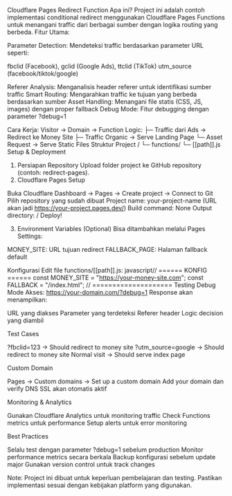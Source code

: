 Cloudflare Pages Redirect Function
Apa ini?
Project ini adalah contoh implementasi conditional redirect menggunakan Cloudflare Pages Functions untuk menangani traffic dari berbagai sumber dengan logika routing yang berbeda.
Fitur Utama:

Parameter Detection: Mendeteksi traffic berdasarkan parameter URL seperti:

fbclid (Facebook), gclid (Google Ads), ttclid (TikTok)
utm_source (facebook/tiktok/google)


Referer Analysis: Menganalisis header referer untuk identifikasi sumber traffic
Smart Routing: Mengarahkan traffic ke tujuan yang berbeda berdasarkan sumber
Asset Handling: Menangani file statis (CSS, JS, images) dengan proper fallback
Debug Mode: Fitur debugging dengan parameter ?debug=1

Cara Kerja:
Visitor → Domain → Function Logic:
├─ Traffic dari Ads → Redirect ke Money Site
├─ Traffic Organic → Serve Landing Page
└─ Asset Request → Serve Static Files
Struktur Project
/
└─ functions/
   └─ [[path]].js
Setup & Deployment
1. Persiapan Repository
Upload folder project ke GitHub repository (contoh: redirect-pages).
2. Cloudflare Pages Setup

Buka Cloudflare Dashboard → Pages → Create project → Connect to Git
Pilih repository yang sudah dibuat
Project name: your-project-name (URL akan jadi https://your-project.pages.dev/)
Build command: None
Output directory: /
Deploy!

3. Environment Variables (Optional)
Bisa ditambahkan melalui Pages Settings:

MONEY_SITE: URL tujuan redirect
FALLBACK_PAGE: Halaman fallback default

Konfigurasi
Edit file functions/[[path]].js:
javascript// ====== KONFIG ======
const MONEY_SITE = "https://your-money-site.com";
const FALLBACK = "/index.html";
// ====================
Testing
Debug Mode
Akses: https://your-domain.com/?debug=1
Response akan menampilkan:

URL yang diakses
Parameter yang terdeteksi
Referer header
Logic decision yang diambil

Test Cases

?fbclid=123 → Should redirect to money site
?utm_source=google → Should redirect to money site
Normal visit → Should serve index page

Custom Domain

Pages → Custom domains → Set up a custom domain
Add your domain dan verify DNS
SSL akan otomatis aktif

Monitoring & Analytics

Gunakan Cloudflare Analytics untuk monitoring traffic
Check Functions metrics untuk performance
Setup alerts untuk error monitoring

Best Practices

Selalu test dengan parameter ?debug=1 sebelum production
Monitor performance metrics secara berkala
Backup konfigurasi sebelum update major
Gunakan version control untuk track changes


Note: Project ini dibuat untuk keperluan pembelajaran dan testing. Pastikan implementasi sesuai dengan kebijakan platform yang digunakan.
